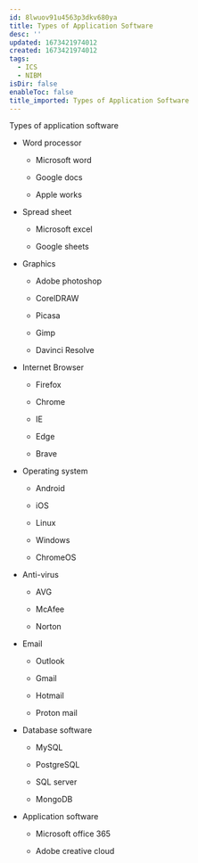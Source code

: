 ```yaml
---
id: 8lwuov91u4563p3dkv680ya
title: Types of Application Software
desc: ''
updated: 1673421974012
created: 1673421974012
tags:
  - ICS
  - NIBM
isDir: false
enableToc: false
title_imported: Types of Application Software
---
```


Types of application software


-   Word processor

    -   Microsoft word

    -   Google docs

    -   Apple works

-   Spread sheet

    -   Microsoft excel

    -   Google sheets

-   Graphics

    -   Adobe photoshop

    -   CorelDRAW

    -   Picasa

    -   Gimp

    -   Davinci Resolve

-   Internet Browser

    -   Firefox

    -   Chrome

    -   IE

    -   Edge

    -   Brave

-   Operating system

    -   Android

    -   iOS

    -   Linux

    -   Windows

    -   ChromeOS

-   Anti-virus

    -   AVG

    -   McAfee

    -   Norton

-   Email

    -   Outlook

    -   Gmail

    -   Hotmail

    -   Proton mail

-   Database software

    -   MySQL

    -   PostgreSQL

    -   SQL server

    -   MongoDB

-   Application software

    -   Microsoft office 365

    -   Adobe creative cloud
